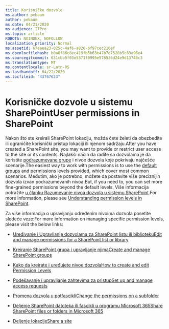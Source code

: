 ```yaml
---
title: Korisničke dozvole
ms.author: pebaum
author: pebaum
ms.date: 04/21/2020
ms.audience: ITPro
ms.topic: article
ROBOTS: NOINDEX, NOFOLLOW
localization_priority: Normal
ms.assetid: 67aaea23-025c-4af6-a826-bf97cec216ef
ms.openlocfilehash: b0a8f86c8ec419fb5b63e47b7d7528b5c83a96e4
ms.sourcegitcommit: 631cbb5f03e5371f0995e976536d24e9d13746c3
ms.translationtype: MT
ms.contentlocale: sr-Latn-RS
ms.lasthandoff: 04/22/2020
ms.locfileid: "43767623"
---
```

# <a name="user-permissions-in-sharepoint"></a><span data-ttu-id="3faf3-102">Korisničke dozvole u sistemu SharePoint</span><span class="sxs-lookup"><span data-stu-id="3faf3-102">User permissions in SharePoint</span></span>

<span data-ttu-id="3faf3-103">Nakon što ste kreirali SharePoint lokaciju, možda ćete želeti da obezbedite ili ograničite korisnički pristup lokaciji ili njenom sadržaju.</span><span class="sxs-lookup"><span data-stu-id="3faf3-103">After you have created a SharePoint site, you may want to provide or restrict user access to the site or its contents.</span></span> <span data-ttu-id="3faf3-104">Najlakši način da radite sa dozvolama je da koristite [podrazumevane grupe](https://docs.microsoft.com/sharepoint/default-sharepoint-groups) i nivoe dozvola koje pokrivaju najčešće scenarije.</span><span class="sxs-lookup"><span data-stu-id="3faf3-104">The easiest way to work with permissions is to use the [default groups](https://docs.microsoft.com/sharepoint/default-sharepoint-groups) and permissions levels provided, which cover most common scenarios.</span></span> <span data-ttu-id="3faf3-105">Međutim, ako je potrebno, možete da postavite više preciznijih dozvola izvan podrazumevanih nivoa.</span><span class="sxs-lookup"><span data-stu-id="3faf3-105">But, if you need to, you can set more fine-grained permissions beyond the default levels.</span></span> <span data-ttu-id="3faf3-106">Više informacija potražite [u članku Razumevanje nivoa dozvola u sistemu SharePoint](https://docs.microsoft.com/sharepoint/understanding-permission-levels).</span><span class="sxs-lookup"><span data-stu-id="3faf3-106">For more information, please see [Understanding permission levels in SharePoint](https://docs.microsoft.com/sharepoint/understanding-permission-levels).</span></span>

<span data-ttu-id="3faf3-107">Za više informacija o upravljanju određenim nivoima dozvola posetite sledeće veze:</span><span class="sxs-lookup"><span data-stu-id="3faf3-107">For more information on managing specific permission levels, please visit the below links:</span></span>

- [<span data-ttu-id="3faf3-108">Uređivanje i Upravljanje dozvolama za SharePoint listu ili biblioteku</span><span class="sxs-lookup"><span data-stu-id="3faf3-108">Edit and manage permissions for a SharePoint list or library</span></span>](https://support.office.com/article/customize-permissions-for-a-sharepoint-list-or-library-02d770f3-59eb-4910-a608-5f84cc297782)

- [<span data-ttu-id="3faf3-109">Kreiranje SharePoint grupa i upravljanje njima</span><span class="sxs-lookup"><span data-stu-id="3faf3-109">Create and manage SharePoint groups</span></span>](https://docs.microsoft.com/sharepoint/customize-sharepoint-site-permissions)

- [<span data-ttu-id="3faf3-110">Kako da kreirate i uređujete nivoe dozvola</span><span class="sxs-lookup"><span data-stu-id="3faf3-110">How to create and edit Permission Levels</span></span>](https://docs.microsoft.com/sharepoint/how-to-create-and-edit-permission-levels)

- [<span data-ttu-id="3faf3-111">Podešavanje i upravljanje zahtevima za pristup</span><span class="sxs-lookup"><span data-stu-id="3faf3-111">Set up and manage access requests</span></span>](https://support.office.com/article/set-up-and-manage-access-requests-94b26e0b-2822-49d4-929a-8455698654b3)

- [<span data-ttu-id="3faf3-112">Promena dozvola u potfascikli</span><span class="sxs-lookup"><span data-stu-id="3faf3-112">Change the permissions on a subfolder</span></span>](https://support.office.com/article/change-the-permissions-on-a-subfolder-5427bd7c-f20a-4f75-8cf2-5359dd45a1a6)

- [<span data-ttu-id="3faf3-113">Deljenje SharePoint datoteka ili fascikli u programu Microsoft 365</span><span class="sxs-lookup"><span data-stu-id="3faf3-113">Share SharePoint files or folders in Microsoft 365</span></span>](https://support.office.com/article/share-sharepoint-files-or-folders-1fe37332-0f9a-4719-970e-d2578da4941c)

- [<span data-ttu-id="3faf3-114">Deljenje lokacije</span><span class="sxs-lookup"><span data-stu-id="3faf3-114">Share a site</span></span>](https://support.office.com/article/share-a-site-958771a8-d041-4eb8-b51c-afea2eae3658)
